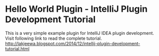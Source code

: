 # Hello World Plugin - IntelliJ Plugin Development Tutorial
This is a very simple example plugin for IntelliJ IDEA plugin development.  
Visit following link to read the complete tutorial.  
http://lakjeewa.blogspot.com/2014/12/intellij-plugin-development-tutorial.html
